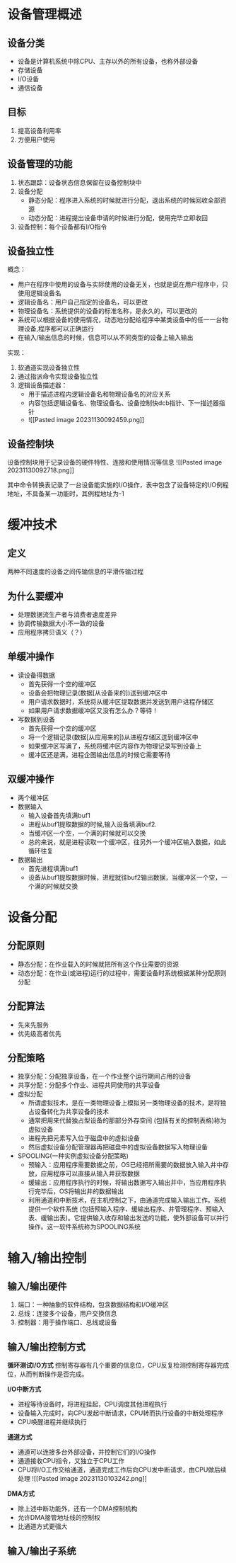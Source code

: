 # 设备管理概述
## 设备分类
- 设备是计算机系统中除CPU、主存以外的所有设备，也称外部设备
- 存储设备
- I/O设备
- 通信设备

## 目标
1. 提高设备利用率
2. 方便用户使用

## 设备管理的功能
1. 状态跟踪：设备状态信息保留在设备控制块中
2. 设备分配
	- 静态分配：程序进⼊系统的时候就进⾏分配，退出系统的时候回收全部资源
	- 动态分配：进程提出设备申请的时候进行分配，使⽤完毕⽴即收回
3. 设备控制：每个设备都有I/O指令

## 设备独立性
概念：
- ⽤户在程序中使⽤的设备与实际使⽤的设备⽆关，也就是说在⽤户程序中，只使⽤逻辑设备名
- 逻辑设备名：⽤户⾃⼰指定的设备名，可以更改
- 物理设备名：系统提供的设备的标准名称，是永久的，可以更改的
- 系统可以根据设备的使⽤情况，动态地分配给程序中某类设备中的任⼀⼀台物理设备,程序都可以正确运⾏
- 在输⼊/输出信息的时候，信息可以从不同类型的设备上输⼊输出

实现：
1. 软通道实现设备独立性
2. 通过指派命令实现设备独立性
3. 逻辑设备描述器：
	- 用于描述进程内逻辑设备名和物理设备名的对应关系
	- 内容包括逻辑设备名、物理设备名、设备控制快dcb指针、下一描述器指针
	- ![[Pasted image 20231130092459.png]]

## 设备控制块
设备控制块用于记录设备的硬件特性、连接和使用情况等信息
![[Pasted image 20231130092718.png]]

其中命令转换表记录了一台设备能实施的I/O操作，表中包含了设备特定的I/O例程地址，不具备某一功能时，其例程地址为-1

# 缓冲技术
## 定义
两种不同速度的设备之间传输信息的平滑传输过程

## 为什么要缓冲
- 处理数据流⽣产者与消费者速度差异 
- 协调传输数据⼤⼩不⼀致的设备 
- 应⽤程序拷⻉语义（？）

## 单缓冲操作
- 读设备得数据
	- ⾸先获得⼀个空的缓冲区
	- 设备会把物理记录(数据\[从设备来的])送到缓冲区中
	- ⽤户请求数据时，系统将从缓冲区提取数据并发送到⽤户进程存储区
	- 如果⽤户请求数据缓冲区⼜没有怎么办？等待！
- 写数据到设备
	- ⾸先获得⼀个空的缓冲区 
	- 将⼀个逻辑记录(数据\[从应⽤来的])从进程存储区送到缓冲区中 
	- 如果缓冲区写满了，系统将缓冲区内容作为物理记录写到设备上
	- 缓冲区还是满，进程企图输出信息的时候它需要等待

## 双缓冲操作
- 两个缓冲区
- 数据输⼊
	- 输⼊设备⾸先填满buf1 
	- 进程从buf1提取数据的时候,输⼊设备填满buf2.
	- 当缓冲区⼀个空，⼀个满的时候就可以交换
	- 总的来说，就是进程读取⼀个缓冲区，往另外⼀个缓冲区输⼊数据，如此循环往复
- 数据输出
	- ⾸先进程填满buf1
	- 设备从buf1提取数据时候，进程就往buf2输出数据，当缓冲区⼀个空，⼀个满的时候就交换

# 设备分配
## 分配原则
- 静态分配：在作业载⼊的时候就把所有这个作业需要的资源
- 动态分配：在作业(或进程)运⾏的过程中，需要设备时系统根据某种分配原则分配

## 分配算法
- 先来先服务
- 优先级高者优先

## 分配策略
- 独享分配：分配独享设备，在⼀个作业整个运⾏期间占⽤的设备
- 共享分配：分配多个作业、进程共同使⽤的共享设备
- 虚拟分配
	- 所谓虚拟技术，是在⼀类物理设备上模拟另⼀类物理设备的技术，是将独占设备转化为共享设备的技术
	- 通常把⽤来代替独占型设备的那部分外存空间 (包括有关的控制表格)称为虚拟设备
	- 进程先把元素写⼊位于磁盘中的虚拟设备
	- 然后虚拟设备分配管理器再把磁盘中的虚拟设备数据写⼊物理设备
- SPOOLING(⼀种实例虚拟设备分配策略)
	- 预输⼊：应⽤程序需要数据之前，OS已经把所需要的数据放⼊输⼊井中存放，应⽤程序可以直接从输⼊井获取数据
	- 缓输出：应⽤程序执⾏的时候，将输出数据写⼊输出井中，当应⽤程序执⾏完毕后，OS将输出井的数据输出
	- 利⽤通道和中断技术，在主机控制之下，由通道完成输⼊输出⼯作。系统提供⼀个软件系统 (包括预输⼊程序、缓输出程序、井管理程序、预输⼊表、缓输出表)。它提供输⼊收存和输出发送的功能，使外部设备可以并⾏操作。这⼀软件系统称为SPOOLING系统

# 输入/输出控制
## 输入/输出硬件
1. 端口：一种抽象的软件结构，包含数据结构和I/O缓冲区
2. 总线：连接多个设备，用户交换信息
3. 控制器：用于操作端口、总线或设备

## 输入/输出控制方式
**循环测试I/O方式**
控制寄存器有几个重要的信息位，CPU反复检测控制寄存器完成位，从而判断操作是否完成。

**I/O中断方式**
- 进程等待设备时，将进程挂起，CPU调度其他进程执行
- 设备输入完成时，向CPU发起中断请求，CPU转而执行设备的中断处理程序
- CPU唤醒进程并继续执行

**通道方式**
- 通道可以连接多台外部设备，并控制它们的I/O操作
- 通道接收CPU指令，又独立于CPU工作
- CPU将I/O工作交给通道，通道完成工作后向CPU发中断请求，由CPU做后续处理
![[Pasted image 20231130103242.png]]

**DMA方式**
- 除上述中断功能外，还有一个DMA控制机构
- 允许DMA接管地址线的控制权
- 比通道方式更强大

## 输入/输出子系统

